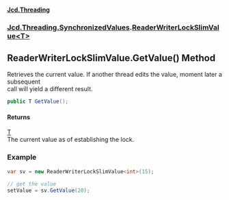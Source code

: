 #### [Jcd.Threading](index.md 'index')
### [Jcd.Threading.SynchronizedValues](Jcd.Threading.SynchronizedValues.md 'Jcd.Threading.SynchronizedValues').[ReaderWriterLockSlimValue&lt;T&gt;](ReaderWriterLockSlimValue_T_.md 'Jcd.Threading.SynchronizedValues.ReaderWriterLockSlimValue<T>')

## ReaderWriterLockSlimValue<T>.GetValue() Method

Retrieves the current value. If another thread edits the value, moment later a subsequent  
call will yield a different result.

```csharp
public T GetValue();
```

#### Returns
[T](ReaderWriterLockSlimValue_T_.md#Jcd.Threading.SynchronizedValues.ReaderWriterLockSlimValue_T_.T 'Jcd.Threading.SynchronizedValues.ReaderWriterLockSlimValue<T>.T')  
The current value as of establishing the lock.

### Example
  
```csharp  
var sv = new ReaderWriterLockSlimValue<int>(15);  
  
// get the value  
setValue = sv.GetValue(20);  
```
